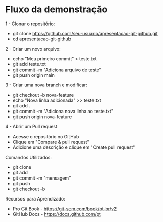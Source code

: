 # Fluxo da demonstração

1 - Clonar o repositório:
- git clone https://github.com/seu-usuario/apresentacao-git-github.git
- cd apresentacao-git-github

2 - Criar um novo arquivo:
- echo "Meu primeiro commit" > teste.txt
- git add teste.txt
- git commit -m "Adiciona arquivo de teste"
- git push origin main

3 - Criar uma nova branch e modificar:
- git checkout -b nova-feature
- echo "Nova linha adicionada" >> teste.txt
- git add .
- git commit -m "Adiciona nova linha ao teste.txt"
- git push origin nova-feature

4 - Abrir um Pull request
- Acesse o repositório no GitHub
- Clique em "Compare & pull request"
- Adicione uma descrição e clique em "Create pull request"

Comandos Utilizados:
- git clone
- git add
- git commit -m "mensagem"
- git push
- git checkout -b

Recursos para Aprendizado:
- Pro Git Book - https://git-scm.com/book/pt-br/v2
- GitHub Docs - https://docs.github.com/pt
